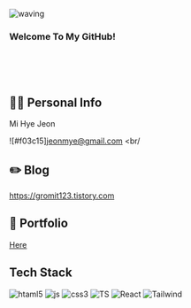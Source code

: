 <div align="left">
<a id="waving">

![waving](https://capsule-render.vercel.app/api?type=waving&height=200&text=&fontAlign=80&fontAlignY=40&color=gradient)


  
  ### Welcome To My GitHub!

</div>
<div align="left">
<br/><br/><br/>

## 🙋‍♂️ Personal Info
Mi Hye Jeon <p/>
 ![#f03c15]jeonmye@gmail.com
<br/
## ✏️ Blog
<a href="https://gromit123.tistory.com">https://gromit123.tistory.com </a> 
## 📝 Portfolio
<a href="https://jeonmye.oopy.io/portfolio"> Here </a>
<br/>

## Tech Stack
![htaml5](https://img.shields.io/badge/HTML5-E34F26?style=for-the-badge&logo=html5&logoColor=white)
![js](https://img.shields.io/badge/JavaScript-F7DF1E?style=for-the-badge&logo=JavaScript&logoColor=white)
![css3](https://img.shields.io/badge/CSS3-1572B6?style=for-the-badge&logo=css3&logoColor=white)
![TS](https://img.shields.io/badge/TypeScript-007ACC?style=for-the-badge&logo=typescript&logoColor=white)
![React](https://img.shields.io/badge/React-20232A?style=for-the-badge&logo=react&logoColor=61DAFB)
![Tailwind](https://img.shields.io/badge/Tailwind_CSS-38B2AC?style=for-the-badge&logo=tailwind-css&logoColor=white)
<br/>

</div>
